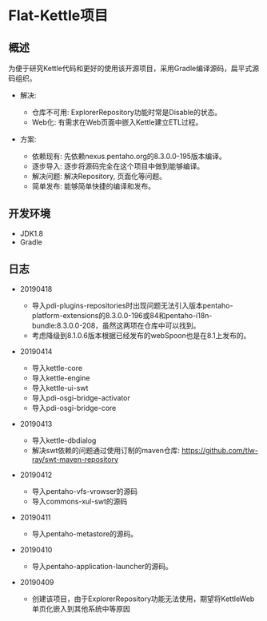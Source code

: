 # Flat-Kettle项目

## 概述
为便于研究Kettle代码和更好的使用该开源项目，采用Gradle编译源码，扁平式源码组织。

- 解决: 
    - 仓库不可用: ExplorerRepository功能时常是Disable的状态。
    - Web化: 有需求在Web页面中嵌入Kettle建立ETL过程。

- 方案: 
    - 依赖现有: 先依赖nexus.pentaho.org的8.3.0.0-195版本编译。
    - 逐步导入: 逐步将源码完全在这个项目中做到能够编译。
    - 解决问题: 解决Repository, 页面化等问题。
    - 简单发布: 能够简单快捷的编译和发布。
    
## 开发环境

- JDK1.8
- Gradle

## 日志

- 20190418

    - 导入pdi-plugins-repositories时出现问题无法引入版本pentaho-platform-extensions的8.3.0.0-196或84和pentaho-i18n-bundle:8.3.0.0-208，虽然这两项在仓库中可以找到。
    - 考虑降级到8.1.0.6版本根据已经发布的webSpoon也是在8.1上发布的。

- 20190414
    - 导入kettle-core
    - 导入kettle-engine
    - 导入kettle-ui-swt
    - 导入pdi-osgi-bridge-activator
    - 导入pdi-osgi-bridge-core

- 20190413
    - 导入kettle-dbdialog
    - 解决swt依赖的问题通过使用订制的maven仓库: https://github.com/tlw-ray/swt-maven-repository

- 20190412
    - 导入pentaho-vfs-vrowser的源码
    - 导入commons-xul-swt的源码

- 20190411
    - 导入pentaho-metastore的源码。

- 20190410
    - 导入pentaho-application-launcher的源码。

- 20190409
    - 创建该项目，由于ExplorerRepository功能无法使用，期望将KettleWeb单页化嵌入到其他系统中等原因

